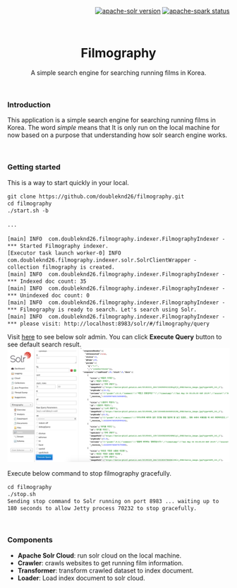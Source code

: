 <p align="right">
 <a href="https://lucene.apache.org/solr/guide/7_6/"><img src="https://img.shields.io/badge/apache--solr-v7.6.0-bright%20green.svg" alt="apache-solr version"></a>
 <a href="https://spark.apache.org/releases/spark-release-2-1-0.html"><img src="https://img.shields.io/badge/apache--spark-v2.1.0-brightgreen.svg" alt="apache-spark status"></a>
</p>

<br>
<h1 align="center">Filmography</h1>
<p align="center">A simple search engine for searching running films in Korea.</p>
<br>

### Introduction
This application is a simple search engine for searching running films in Korea.
The word *simple* means that It is only run on the local machine for now based on a purpose that understanding how solr search engine works.

<br>

### Getting started
This is a way to start quickly in your local.
```
git clone https://github.com/doubleknd26/filmography.git
cd filmography
./start.sh -b

...

[main] INFO  com.doubleknd26.filmography.indexer.FilmographyIndexer - *** Started Filmography indexer.
[Executor task launch worker-0] INFO  com.doubleknd26.filmography.indexer.solr.SolrClientWrapper - collection filmography is created. 
[main] INFO  com.doubleknd26.filmography.indexer.FilmographyIndexer - *** Indexed doc count: 35
[main] INFO  com.doubleknd26.filmography.indexer.FilmographyIndexer - *** Unindexed doc count: 0
[main] INFO  com.doubleknd26.filmography.indexer.FilmographyIndexer - *** Filmography is ready to search. Let's search using Solr.
[main] INFO  com.doubleknd26.filmography.indexer.FilmographyIndexer - *** please visit: http://localhost:8983/solr/#/filmography/query
```

Visit [here](http://localhost:8983/solr/#/filmography/query) to see below solr admin. You can click **Execute Query** button to see default search result.
![solr admin](image/solr_admin.png) 

Execute below command to stop filmography gracefully.
```
cd filmography
./stop.sh
Sending stop command to Solr running on port 8983 ... waiting up to 180 seconds to allow Jetty process 70232 to stop gracefully.
```

<br>

### Components
- **Apache Solr Cloud**: run solr cloud on the local machine.
- **Crawler**: crawls websites to get running film information.
- **Transformer**: transform crawled dataset to index document.
- **Loader**: Load index document to solr cloud.

